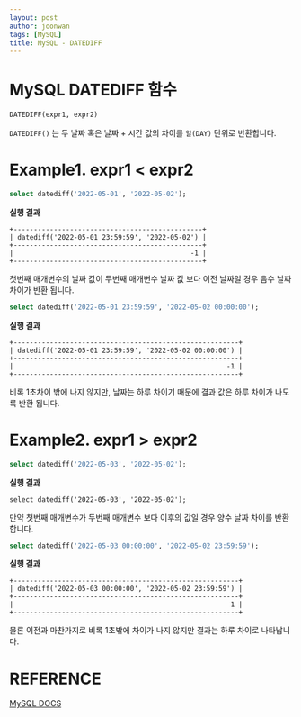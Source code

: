 ```yaml
---
layout: post
author: joonwan
tags: [MySQL]
title: MySQL - DATEDIFF
---
```


# MySQL DATEDIFF 함수

```sql
DATEDIFF(expr1, expr2)
```

`DATEDIFF()` 는 두 날짜 혹은 날짜 + 시간 값의 차이를 `일(DAY)` 단위로 반환합니다. 

# Example1. expr1 < expr2

```sql
select datediff('2022-05-01', '2022-05-02');
```

**실행 결과**

```text
+-----------------------------------------------+
| datediff('2022-05-01 23:59:59', '2022-05-02') |
+-----------------------------------------------+
|                                            -1 |
+-----------------------------------------------+
```

첫번째 매개변수의 날짜 값이 두번째 매개변수 날짜 값 보다 이전 날짜일 경우 음수 날짜 차이가 반환 됩니다.

```sql
select datediff('2022-05-01 23:59:59', '2022-05-02 00:00:00');
```

**실행 결과**

```text
+--------------------------------------------------------+
| datediff('2022-05-01 23:59:59', '2022-05-02 00:00:00') |
+--------------------------------------------------------+
|                                                     -1 |
+--------------------------------------------------------+
```

비록 1초차이 밖에 나지 않지만, 날짜는 하루 차이기 때문에 결과 값은 하루 차이가 나도록 반환 됩니다.

# Example2. expr1 > expr2

```sql
select datediff('2022-05-03', '2022-05-02');
```


**실행 결과**

```text
select datediff('2022-05-03', '2022-05-02');
```

만약 첫번째 매개변수가 두번째 매개변수 보다 이후의 값일 경우 양수 날짜 차이를 반환합니다.


```sql
select datediff('2022-05-03 00:00:00', '2022-05-02 23:59:59');
```

**실행 결과**

```text
+--------------------------------------------------------+
| datediff('2022-05-03 00:00:00', '2022-05-02 23:59:59') |
+--------------------------------------------------------+
|                                                      1 |
+--------------------------------------------------------+
```

물론 이전과 마찬가지로 비록 1초밖에 차이가 나지 않지만 결과는 하루 차이로 나타납니다. 

# REFERENCE

[MySQL DOCS](https://dev.mysql.com/doc/refman/8.4/en/date-and-time-functions.html#function_datediff)
